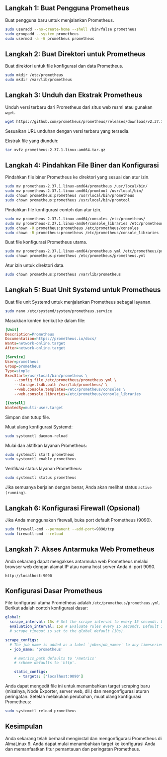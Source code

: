 ## Langkah 1: Buat Pengguna Prometheus

Buat pengguna baru untuk menjalankan Prometheus.

```bash
sudo useradd --no-create-home --shell /bin/false prometheus
sudo groupadd --system prometheus
sudo usermod -a -G prometheus prometheus
```

## Langkah 2: Buat Direktori untuk Prometheus

Buat direktori untuk file konfigurasi dan data Prometheus.

```bash
sudo mkdir /etc/prometheus
sudo mkdir /var/lib/prometheus
```

## Langkah 3: Unduh dan Ekstrak Prometheus

Unduh versi terbaru dari Prometheus dari situs web resmi atau gunakan `wget`.

```bash
wget https://github.com/prometheus/prometheus/releases/download/v2.37.1/prometheus-2.37.1.linux-amd64.tar.gz
```

Sesuaikan URL unduhan dengan versi terbaru yang tersedia.

Ekstrak file yang diunduh:

```bash
tar xvfz prometheus-2.37.1.linux-amd64.tar.gz
```

## Langkah 4: Pindahkan File Biner dan Konfigurasi

Pindahkan file biner Prometheus ke direktori yang sesuai dan atur izin.

```bash
sudo mv prometheus-2.37.1.linux-amd64/prometheus /usr/local/bin/
sudo mv prometheus-2.37.1.linux-amd64/promtool /usr/local/bin/
sudo chown prometheus:prometheus /usr/local/bin/prometheus
sudo chown prometheus:prometheus /usr/local/bin/promtool
```

Pindahkan file konfigurasi contoh dan atur izin.

```bash
sudo mv prometheus-2.37.1.linux-amd64/consoles /etc/prometheus/
sudo mv prometheus-2.37.1.linux-amd64/console_libraries /etc/prometheus/
sudo chown -R prometheus:prometheus /etc/prometheus/consoles
sudo chown -R prometheus:prometheus /etc/prometheus/console_libraries
```

Buat file konfigurasi Prometheus utama.

```bash
sudo mv prometheus-2.37.1.linux-amd64/prometheus.yml /etc/prometheus/prometheus.yml
sudo chown prometheus:prometheus /etc/prometheus/prometheus.yml
```

Atur izin untuk direktori data.

```bash
sudo chown prometheus:prometheus /var/lib/prometheus
```

## Langkah 5: Buat Unit Systemd untuk Prometheus

Buat file unit Systemd untuk menjalankan Prometheus sebagai layanan.

```bash
sudo nano /etc/systemd/system/prometheus.service
```

Masukkan konten berikut ke dalam file:

```ini
[Unit]
Description=Prometheus
Documentation=https://prometheus.io/docs/
Wants=network-online.target
After=network-online.target

[Service]
User=prometheus
Group=prometheus
Type=simple
ExecStart=/usr/local/bin/prometheus \
    --config.file /etc/prometheus/prometheus.yml \
    --storage.tsdb.path /var/lib/prometheus/ \
    --web.console.templates=/etc/prometheus/consoles \
    --web.console.libraries=/etc/prometheus/console_libraries

[Install]
WantedBy=multi-user.target
```

Simpan dan tutup file.

Muat ulang konfigurasi Systemd:

```bash
sudo systemctl daemon-reload
```

Mulai dan aktifkan layanan Prometheus:

```bash
sudo systemctl start prometheus
sudo systemctl enable prometheus
```

Verifikasi status layanan Prometheus:

```bash
sudo systemctl status prometheus
```

Jika semuanya berjalan dengan benar, Anda akan melihat status `active (running)`.

## Langkah 6: Konfigurasi Firewall (Opsional)

Jika Anda menggunakan firewall, buka port default Prometheus (9090).

```bash
sudo firewall-cmd --permanent --add-port=9090/tcp
sudo firewall-cmd --reload
```

## Langkah 7: Akses Antarmuka Web Prometheus

Anda sekarang dapat mengakses antarmuka web Prometheus melalui browser web dengan alamat IP atau nama host server Anda di port 9090.

```
http://localhost:9090
```

## Konfigurasi Dasar Prometheus

File konfigurasi utama Prometheus adalah `/etc/prometheus/prometheus.yml`. Berikut adalah contoh konfigurasi dasar:

```yaml
global:
  scrape_interval: 15s # Set the scrape interval to every 15 seconds. Default is every 1 minute.
  evaluation_interval: 15s # Evaluate rules every 15 seconds. Default is every 1 minute.
  # scrape_timeout is set to the global default (10s).

scrape_configs:
  # The job name is added as a label `job=<job_name>` to any timeseries scraped from this config.
  - job_name: 'prometheus'

    # metrics_path defaults to '/metrics'
    # scheme defaults to 'http'.

    static_configs:
      - targets: ['localhost:9090']
```

Anda dapat mengedit file ini untuk menambahkan target scraping baru (misalnya, Node Exporter, server web, dll.) dan mengonfigurasi aturan peringatan. Setelah melakukan perubahan, muat ulang konfigurasi Prometheus:

```bash
sudo systemctl reload prometheus
```

## Kesimpulan

Anda sekarang telah berhasil menginstal dan mengonfigurasi Prometheus di AlmaLinux 9. Anda dapat mulai menambahkan target ke konfigurasi Anda dan memanfaatkan fitur pemantauan dan peringatan Prometheus.


